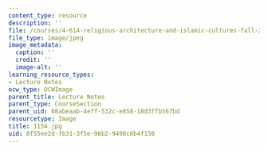 ```yaml
---
content_type: resource
description: ''
file: /courses/4-614-religious-architecture-and-islamic-cultures-fall-2002/0f55ee2dfb313f5e96b29498c6b4f150_1154.jpg
file_type: image/jpeg
image_metadata:
  caption: ''
  credit: ''
  image-alt: ''
learning_resource_types:
- Lecture Notes
ocw_type: OCWImage
parent_title: Lecture Notes
parent_type: CourseSection
parent_uid: 68abeaab-4eff-532c-e858-18d3ffb567bd
resourcetype: Image
title: 1154.jpg
uid: 0f55ee2d-fb31-3f5e-96b2-9498c6b4f150
---
```

